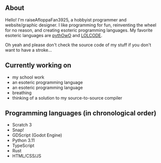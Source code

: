 <!---
- 👋 Hi, I’m @raiseAfloppaFan3925
- 👀 I’m interested in ...
- 🌱 I’m currently learning TypeScript and Python
- 💞️ I’m looking to collaborate on ...
- 📫 How to reach me ...
- 😄 Pronouns: Boeing AH-64D Apache Longbow (jk)
- ⚡ Fun fact: **i like cats**
--->
## About
Hello! I'm raiseAfloppaFan3925, a hobbyist programmer and website/graphic designer. I like programming for fun, reinventing the wheel for no reason, and creating esoteric programming languages. My favorite esoteric languages are [pythOwO](https://github.com/virejdasani/pythOwO) and [LOLCODE](https://en.wikipedia.org/wiki/LOLCODE).

Oh yeah and please don't check the source code of my stuff if you don't want to have a stroke...

## Currently working on
* my school work
* an esoteric programming language
* an esoteric programming language
* breathing
* thinking of a solution to my source-to-source compiler

## Programming languages (in chronological order)
* Scratch 3
* Snap!
* GDScript (Godot Engine)
* Python 3.11
* TypeScript
* Rust
* HTML/CSS/JS


<!---
raiseAfloppaFan3925/raiseAfloppaFan3925 is a ✨ special ✨ repository because its `README.md` (this file) appears on your GitHub profile.
You can click the Preview link to take a look at your changes.
--->
